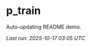 # p_train

Auto-updating README demo.

<!--START_SECTION:status-->
_Last run: 2025-10-17 03:05 UTC_
<!--END_SECTION:status-->










































































































































































































































































































































































































































































































































































































































































































































































































































































































































































































































































































































































































































































